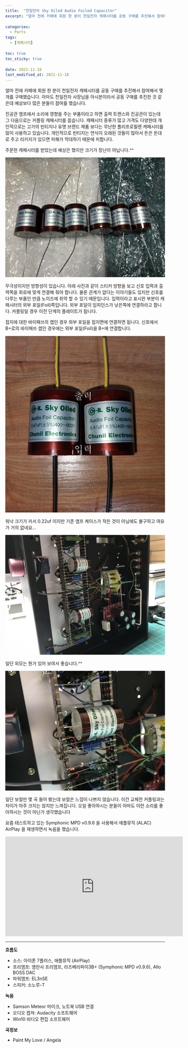```yaml
---
title:  "천일전자 Sky Oiled Audio Foiled Capacitor"
excerpt: "얼마 전에 카페에 회원 한 분이 천일전자 캐패시터를 공동 구매를 추진해서 참여해서 몇개를 구매했습니다. 아마도 천일전자 사장님을 아시분이라서 공동 구매를 추진한 것 같은데 예상보다 많은 분들이 참여를 했습니다."

categories:
  - Parts
tags:
  - [캐패시터]

toc: true
toc_sticky: true
 
date: 2021-11-18
last_modified_at: 2021-11-18
---
```

얼마 전에 카페에 회원 한 분이 천일전자 캐패시터를 공동 구매를 추진해서 참여해서 몇개를 구매했습니다. 아마도 천일전자 사장님을 아시분이라서 공동 구매를 추진한 것 같은데 예상보다 많은 분들이 참여를 했습니다. 

진공관 앰프에서 소리에 영향을 주는 부품이라고 하면 출력 트랜스와 진공관이 있는데 그 다음으로는 커플링 캐패시터를 꼽습니다. 캐패시터 종류가 많고 가격도 다양한데 개인적으로는 고가의 빈티지나 유명 브랜드 제품 보다는 무난한 폴리프로필렌 캐패시터를 많이 사용하고 있습니다. 개인적으로 빈티지는 연식이 오래된 것들이 많아서 돈은 돈대로 주고 리키지가 있으면 피해가 막대하기 때문에 피합니다. 

주문한 캐패시터를 받았는데 예상은 했지만 크기가 장난이 아닙니다.^^

![chunil_skyoiled_01](/assets/images/chunil_skyoiled_01.jpg)

무극성이지만 방향성이 있습니다. 아래 사진과 같이 스티커 방향을 보고 신호 입력과 출력쪽을 회로에 맞게 연결해 줘야 합니다. 물론 관계가 없다는 이야기들도 있지만 신호를 다루는 부품인 만큼 노이즈에 취약 할 수 있기 때문입니다. 입력이라고 표시한 부분이 캐패시터의 외부 포일(Foil)쪽입니다. 외부 포일이 임피던스가 낮은쪽에 연결하라고 합니다. 커플링일 경우 이전 단계의 플레이트가 됩니다.

접지에 대한 바이패쓰의 캡인 경우 외부 포일을 접지면에 연결하면 됩니다. 신호에서 B+로의 바이패쓰 캡인 경우에는 외부 포일(Foil)을 B+에 연결합니다. 

![chunil_skyoiled_04](/assets/images/chunil_skyoiled_04.jpg)

워낙 크기가 커서 0.22uf 이지만 기존 앰프 케이스가 작은 것이 아님에도 불구하고 여유가 거의 없네요...

![chunil_skyoiled_02](/assets/images/chunil_skyoiled_02.jpg)

일단 외모는 뭔가 있어 보여서 좋습니다.^^

![chunil_skyoiled_03](/assets/images/chunil_skyoiled_03.jpg)

일단 보컬만 몇 곡 들어 봤는데 보컬은 느낌이 나쁘지 않습니다. 이건 교체전 커플링과는 차이가 아주 크지는 않지만 느껴집니다. 오일 좋아하시는 분들이 아마도 이런 소리를 좋아하시는 것이 아닌가 생각했습니다

요즘 테스트하고 있는 Symphonic MPD v0.9.6 을 사용해서 애플뮤직 (ALAC) AirPlay 을 재생하면서 녹음을 했습니다.

<iframe width="560" height="315" src="https://www.youtube.com/embed/VaDguJYMgPI" frameborder="0" allowfullscreen></iframe>

---

**흐름도**

* 소스: 아이폰 7플러스, 애플뮤직 (AirPlay)
* 프리앰프: 앰만사 프리앰프, 라즈베리파이3B+ (Symphonic MPD v0.9.6), Allo BOSS DAC
* 파워앰프: EL3nSE
* 스피커: 소노루-T

**녹음**
* Samson Meteor 마이크, 노트북 USB 연결
* 오디오 캡쳐: Audacity 소프트웨어
* Win10 비디오 편집 소프트웨어

**곡정보**
* Paint My Love / Angela